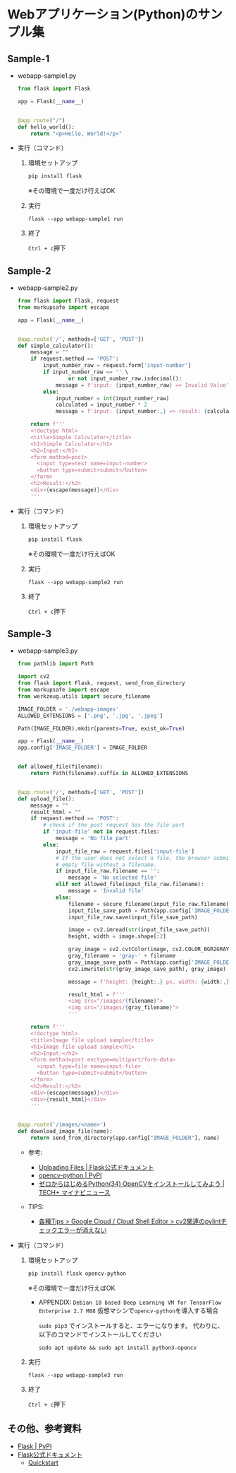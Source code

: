 # Webアプリケーション(Python)のサンプル集

## Sample-1

* webapp-sample1.py
  ```python
  from flask import Flask

  app = Flask(__name__)


  @app.route("/")
  def hello_world():
      return "<p>Hello, World!</p>"

  ```

* 実行（コマンド）

  1. 環境セットアップ
 
      ```sh
      pip install flask
      ```
      ※その環境で一度だけ行えばOK

  2. 実行

      ```
      flask --app webapp-sample1 run
      ```
  
  3. 終了

      `Ctrl + c`押下


## Sample-2

* webapp-sample2.py
  ```python
  from flask import Flask, request
  from markupsafe import escape

  app = Flask(__name__)


  @app.route('/', methods=['GET', 'POST'])
  def simple_calculator():
      message = ""
      if request.method == 'POST':
          input_number_raw = request.form['input-number']
          if input_number_raw == '' \
                  or not input_number_raw.isdecimal():
              message = f'input: {input_number_raw} => Invalid Value'
          else:
              input_number = int(input_number_raw)
              calculated = input_number * 2
              message = f'input: {input_number:,} => result: {calculated:,}'

      return f'''
      <!doctype html>
      <title>Simple Calculator</title>
      <h1>Simple Calculator</h1>
      <h2>Input:</h2>
      <form method=post>
        <input type=text name=input-number>
        <button type=submit>submit</button>
      </form>
      <h2>Result:</h2>
      <div>{escape(message)}</div>
      '''

  ```

* 実行（コマンド）

  1. 環境セットアップ

      ```sh
      pip install flask
      ```
      ※その環境で一度だけ行えばOK

  2. 実行

      ```
      flask --app webapp-sample2 run
      ```
  
  3. 終了

      `Ctrl + c`押下

## Sample-3

* webapp-sample3.py
  ```python
  from pathlib import Path

  import cv2
  from flask import Flask, request, send_from_directory
  from markupsafe import escape
  from werkzeug.utils import secure_filename

  IMAGE_FOLDER = './webapp-images'
  ALLOWED_EXTENSIONS = ['.png', '.jpg', '.jpeg']

  Path(IMAGE_FOLDER).mkdir(parents=True, exist_ok=True)

  app = Flask(__name__)
  app.config['IMAGE_FOLDER'] = IMAGE_FOLDER


  def allowed_file(filename):
      return Path(filename).suffix in ALLOWED_EXTENSIONS


  @app.route('/', methods=['GET', 'POST'])
  def upload_file():
      message = ""
      result_html = ""
      if request.method == 'POST':
          # check if the post request has the file part
          if 'input-file' not in request.files:
              message = 'No file part'
          else:
              input_file_raw = request.files['input-file']
              # If the user does not select a file, the browser submits an
              # empty file without a filename.
              if input_file_raw.filename == '':
                  message = 'No selected file'
              elif not allowed_file(input_file_raw.filename):
                  message = 'Invalid file'
              else:
                  filename = secure_filename(input_file_raw.filename)
                  input_file_save_path = Path(app.config['IMAGE_FOLDER']) / filename
                  input_file_raw.save(input_file_save_path)

                  image = cv2.imread(str(input_file_save_path))
                  height, width = image.shape[:2]

                  gray_image = cv2.cvtColor(image, cv2.COLOR_BGR2GRAY)
                  gray_filename = 'gray-' + filename
                  gray_image_save_path = Path(app.config['IMAGE_FOLDER']) / gray_filename
                  cv2.imwrite(str(gray_image_save_path), gray_image)

                  message = f'height: {height:,} px, width: {width:,} px'

                  result_html = f'''
                  <img src="/images/{filename}">
                  <img src="/images/{gray_filename}">
                  '''

      return f'''
      <!doctype html>
      <title>Image file upload sample</title>
      <h1>Image file upload sample</h1>
      <h2>Input:</h2>
      <form method=post enctype=multipart/form-data>
        <input type=file name=input-file>
        <button type=submit>submit</button>
      </form>
      <h2>Result:</h2>
      <div>{escape(message)}</div>
      <div>{result_html}</div>
      '''


  @app.route('/images/<name>')
  def download_image_file(name):
      return send_from_directory(app.config["IMAGE_FOLDER"], name)

  ```
  
  * 参考:
    * [Uploading Files | Flask公式ドキュメント](https://flask.palletsprojects.com/patterns/fileuploads/)
    * [opencv-python | PyPI](https://pypi.org/project/opencv-python/)
    * [ゼロからはじめるPython(34) OpenCVをインストールしてみよう | TECH+ マイナビニュース](https://news.mynavi.jp/techplus/article/zeropython-34/)

  * TIPS:
    * [各種Tips > Google Cloud / Cloud Shell Editor > cv2関連のpylintチェックエラーが消えない](./tips.md#cv2関連のpylintチェックエラーが消えない-module-cv2-has-no-xxxxxx-member)

* 実行（コマンド）

  1. 環境セットアップ

      ```sh
      pip install flask opencv-python
      ```
      ※その環境で一度だけ行えばOK
      
      * APPENDIX: `Debian 10 based Deep Learning VM for TensorFlow Enterprise 2.7 M88` 仮想マシンで`opencv-python`を導入する場合
        
        `sudo pip3` でインストールすると、エラーになります。
        代わりに、以下のコマンドでインストールしてください
        ```
        sudo apt update && sudo apt install python3-opencv
        ```

  2. 実行

      ```
      flask --app webapp-sample3 run
      ```
  
  3. 終了

      `Ctrl + c`押下

## その他、参考資料

* [Flask | PyPI](https://pypi.org/project/Flask/)
* [Flask公式ドキュメント](https://flask.palletsprojects.com/)
  * [Quickstart](https://flask.palletsprojects.com/quickstart/)
